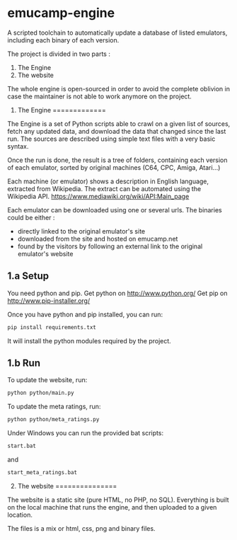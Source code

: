 emucamp-engine
==============

A scripted toolchain to automatically update a database of listed emulators, including each binary of each version.

The project is divided in two parts :

1. The Engine
2. The website

The whole engine is open-sourced in order to avoid the complete oblivion in case the maintainer is not able to work anymore on the project.

1. The Engine
=============

The Engine is a set of Python scripts able to crawl on a given list of sources, fetch any updated data, and download the data that changed since the last run. The sources are described using simple text files with a very basic syntax.

Once the run is done, the result is a tree of folders, containing each version of each emulator, sorted by original machines (C64, CPC, Amiga, Atari...)

Each machine (or emulator) shows a description in English language, extracted from Wikipedia.
The extract can be automated using the Wikipedia API.
https://www.mediawiki.org/wiki/API:Main_page

Each emulator can be downloaded using one or several urls.
The binaries could be either :
 - directly linked to the original emulator's site
 - downloaded from the site and hosted on emucamp.net
 - found by the visitors by following an external link to the original emulator's website

1.a Setup
---------

You need python and pip.
Get python on http://www.python.org/
Get pip on http://www.pip-installer.org/

Once you have python and pip installed, you can run:
```bash
pip install requirements.txt
```
It will install the python modules required by the project.

1.b Run
-------

To update the website, run:
```bash
python python/main.py
```

To update the meta ratings, run:
```bash
python python/meta_ratings.py
```

Under Windows you can run the provided bat scripts:
```bash
start.bat
```
and
```bash
start_meta_ratings.bat
```

 2. The website
===============

 The website is a static site (pure HTML, no PHP, no SQL). Everything is built on the local machine that runs the engine, and then uploaded to a given location.

 The files is a mix or html, css, png and binary files.
